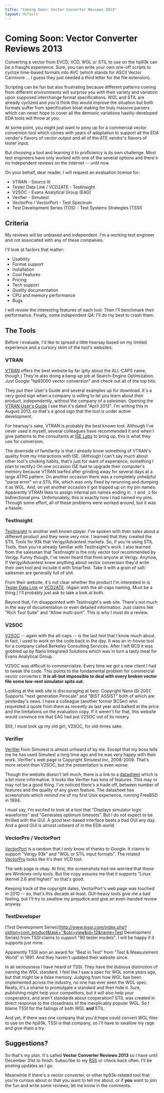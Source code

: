 ```yaml
---
title: "Coming Soon: Vector Converter Reviews 2013"
layout: default
---
```


# Coming Soon: Vector Converter Reviews 2013

Converting a vector from EVCD, VCD, WGL or STIL to use on the hp93k can be a
fraught experience. Sure, you can write your own one-off scripts to cyclize
time-based formats into AVC (which stands for ASCII Vector Carnivore ... I
guess they just needed a third letter for the file extension). 

Scripting can be fun
but also frustrating because different patterns coming from different
environments will surprise you with their variety and variation upon supposed
interchange format specifications.  WGL and STIL are already cyclized and you'd
think this would improve the situation but both formats suffer from
specification bloat making for truly massive parsers which can never hope to
cover all the demonic variations hastily-developed EDA tools will throw at you.

At some point, you might just want to pony up for a commercial vector
conversion tool which comes with years of adaptation to support all the EDA
vendor's flavors of vector output and all of the ATE vendor's flavors of tester
input. 

But choosing a tool and learning it to proficiency is its own challenge. Most
test engineers have only worked with one of the several options and there's no
independent reviews on the Internet -- until now.

On your behalf, dear reader, I will request an evaluation license for:

* VTRAN - Source III
* Tester Data Link / VCD2ATE - TestInsight
* V2SOC - Evans Analytical Group (EAG)
* Verifier - Simutest
* VectorPro / VectorPort - Test Spectrum
* Test Development Series (TDS) - Test Systems Strategies (TSSI)

## Criteria

My reviews will be unbiased and independent. I'm a working test engineer and
not associated with any of these companies.

I'll look at factors that matter:

* Usability
* Format support
* Installation
* Cool Features
* Pricing
* Tech support
* Quality documentation
* CPU and memory performance
* Bugs

I will review the interesting features of each tool. Then I'll benchmark their
performance. Finally, some independent QA: I'll do my best to crash them.

## The Tools

Before I evaluate, I'd like to spread a little hearsay based on my limited
experience and a cursory skim of the tool's websites:

### VTRAN

[VTRAN](http://www.sourceiii.com/product-vtran.php) offers the best website by
far (pity about the ALL-CAPS name, though.) They're also doing a bang-up job at
Search-Engine Optimization. Just Google "hp93000 vector conversion" and check
out all of the top hits.

They put their User's Guide and several examples up for download. It's a very
good sign when a company is willing to let you learn about their product,
independently, without the company of a salesman. Opening the [VTRAN User's
Guide](http://www.sourceiii.com/files/vtran/vtran_man.pdf) I see that it's
dated "April 2013". I'm writing this in August 2013, so that's a good sign that
the tool is under active development.

For hearsay's sake, VTRAN is probably the best known tool. Although I've never
used it myself, several colleagues have recommended it and when I give patterns
to the consultants at [ISE Labs](http://www.iselabs.com/) to bring up, this is
what they use for conversion.

The downside of familiarity is that I already know something of VTRAN's
quality from my interactions with ISE. (Although I can't say much about other
tool's choking habits, that's just for want of experience, something I plan to
rectify.) On one occasion ISE had to upgrade their computer's memory
because VTRAN barfed after grinding away for several days at a large ATPG
pattern. On another occasion there was a completely unhelpful "parse error" on
a STIL file, which was only fixed by rerunning and dumping it as WGL. And, on
yet another occasion it got tripped up on my pin names. Apparently VTRAN likes
to assign internal pin names ending in `_I` and `_O` for bidirectional pins.
Unfortunately, this is exactly how I had named my pins. Through some effort,
all of these problems were worked around, but it was a hassle.

### TestInsight

[TestInsight](http://www.testinsight.com/products/design-to-tester-conversion/tester-data-link.aspx)
is another well known player. I've spoken with their sales about a different
product and they were very nice. I learned that they created the STIL Tools for
93k that Verigy/Advantest markets. So, if you're using STIL Tools, then you're
already familiar with TestInsight's work. I also learned from the salesman that
TestInsight is the only vector tool recommended by Verigy.  Funny though,
I've never heard that from anyone at Verigy. Anyhow, if Verigy/Advantest knew
anything about vector conversion they'd write their own tool and include it
with SmarTest. Take it with a grain of salt: salesmen are generally full of
shit.

From their website, it's not clear whether the product I'm interested in is
[Tester Data Link](http://www.testinsight.com/products/design-to-tester-conversion/tester-data-link.aspx)
or
[VCD2ATE](http://www.testinsight.com/products/design-to-tester-conversion/vcd2ate.aspx).
(Again with the all-caps naming. Must be a thing.) I'll probably just ask to
take a look at both.

Beyond that, I'm disappointed with TestInsight's web site. There's not much in
the way of documentation or even detailed information. Just claims like "Rich
Tool Suite" and "Allow multi-port". This is why I must do a review.

### V2SOC

[V2SOC](http://www.nanoisi.com/product_subpage1.php) -- again with the all-caps
-- is the last tool that I know much about. In fact, I used to work on the
code back in the day. It was an in-house tool for a company called Berkeley
Consulting Services. After I left BCS it was gobbled up by Nano Integrated
Solutions which was in turn a tasty meal for Evans Analytical Group.

V2SOC was difficult to commercialize. Every time we got a new client I had
to tweak the code. This points to the fundamental problem for commercial vector
converters: **It is all-but impossible to deal with every broken vector file
some low-rent simulator spits out.**

Looking at the web site is discouraging at best. Copyright Nano ISI 2007.
Supports "next generation Pinscale" and "BIST ASSIST" both of which are
yesterday's news. I have a colleague (another former BCSer) who requested a
quote from them as recently as last year and balked at the price and the
limitations on the evaluation copy. If it weren't for that, this website would
convince me that EAG had put V2SOC out of its misery.

Still, I must look up my old girl, V2SOC, for old-times sake.

### Verifier

[Verifier](http://www.simutest.com/prod_ate_ready.htm) from Simutest is almost
unheard of by me. Except that my boss tells me he has used Simutest a long time
ago and he was very happy with their work. Verifier's web page is Copyright
Simutest Inc, 2008-2009. That's more recent than V2SOC, but the presentation is
even worse. 

Though the website doesn't tell much, there is a link to a
[datasheet](http://www.simutest.com/images/Verifier_Tech.pdf) which is a bit
more informative. It looks like Verifier has tons of features. This may or may
not be a good thing. I've noticed there's a trade off, between number of
features and the quality of any given feature. The datasheet has screenshots
which remind me of my first Unix experience, running FreeBSD in 1994.

I must say, I'm excited to look at a tool that "Displays simulator logic
waveforms" and "Generates optimum timesets". But I do not expect to be thrilled
with the GUI. A good text-based interface beats a bad GUI any day. And a good
GUI is almost unheard of in the EDA world.

### VectorPro / VectorPort

[VectorPort](http://testspectrum.com/home/solutions/tools/vectorport/) is a
random that I only know of thanks to Google. It claims to support "Verigy 93k"
and "WGL or STIL input formats". The related
[VectorPro](http://testspectrum.com/home/solutions/tools/vectorpro/) looks like
it's their VCD tool.

The web page is okay. At first, the screenshots had me worried that these are
Windows-only tools. But the copy assures me that it supports "Linux (kernel 2.6
and higher)" so that's good.

Keeping track of the copyright dates, VectorPort's web page was touched in 2010
-- so, that's this decade at-least. GUI-heavy tools give me a bad feeling, but
I'll try to swallow my prejudice and give an even-handed review anyway.

### TestDeveloper

[Test Development Series](http://www.tessi.com/index.php?option=com_product&task=''&obj=view&id=12&name=Test Development Series)
from TSSI claims to support "90 tester models". I will be
happy if it supports just mine.

Apparently TSSI won an award for "Best in Test" from "Test & Measurement World"
in 1991. And they haven't updated their website since.

In all seriousness I have heard of TSSI. They have the dubious distinction of
owning the WGL standard. I feel like I saw a spec for WGL some years ago, but
that might be a false memory. Judging from how WGL has been implemented across
the industry, no one has ever seen the WGL spec. Really, it's a shame to
promulgate a standard and then hide it. Sure, publishing might help your
competitors, but it will also help your cooperators, and aren't standards about
cooperation?  STIL was created in direct response to the closedness of the
inexplicably popular WGL. So I blame TSSI for the failings of both WGL **and**
STIL.

And yet, if there was one company that you'd hope could convert WGL files to
use on the hp93k, TSSI is that company, so I'll have to swallow my rage and
give them a try.

## Suggestions?

So that's my plan. It's called **Vector Converter Reviews 2013** so I have
until December 31st to finish. Subscribe to my [RSS](/feed.xml) or check back often.
I'll be posting updates as I go.

Meanwhile if there's a vector converter, or other hp93k-related tool that
you're curious about or that you want to tell me about, or if **you** want to
join the fun and write some reviews, let me know in the comments.
